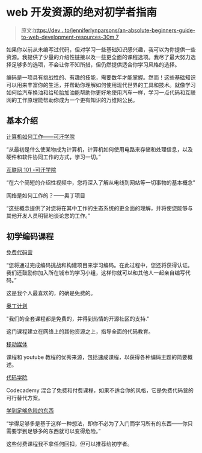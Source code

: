 # web 开发资源的绝对初学者指南

> 原文:[https://dev . to/jenniferlynparsons/an-absolute-beginners-guide-to-web-development-resources-30m 7](https://dev.to/jenniferlynparsons/an-absolute-beginners-guide-to-web-development-resources-30m7)

如果你以前从未编写过代码，但对学习一些基础知识感兴趣，我可以为你提供一些资源。我提供了少量的介绍性链接以及一些更全面的课程选项。我尽了最大努力选择足够多的选项，不会让你不知所措，但仍然提供适合你学习风格的选择。

编码是一项具有挑战性的、有趣的技能，需要数年才能掌握。然而！这些基础知识可以用来丰富你的生活，并帮助你理解如何使用现代世界的工具和技术。就像学习如何给汽车换油和给轮胎加油能帮助你更好地使用汽车一样，学习一点代码和互联网的工作原理能帮助你成为一个更有知识的万维网公民。

## [](#basic-introductions)基本介绍

[计算机如何工作——可汗学院](https://www.khanacademy.org/computing/computer-science/how-computers-work2)

“从最初是什么使某物成为计算机，计算机如何使用电路来存储和处理信息，以及硬件和软件协同工作的方式，学习一切。”

[互联网 101 -可汗学院](https://www.khanacademy.org/computing/computer-science/internet-intro)

“在六个简短的介绍性视频中，您将深入了解从电线到网站等一切事物的基本概念”

网络是如何工作的？——奥丁项目

“这些概念提供了对您将在其中工作的生态系统的更全面的理解，并将使您能够与其他开发人员明智地谈论您的工作。”

## [](#beginner-coding-courses)初学编码课程

[免费代码营](https://www.freecodecamp.org/)

“您将通过完成编码挑战和构建项目来学习编码。在此过程中，您还将获得认证。我们还鼓励你加入所在城市的学习小组，这样你就可以和其他人一起亲自编写代码。”

这是我个人最喜欢的，的确是免费的。

[奥丁计划](https://www.theodinproject.com)

"我们的全套课程都是免费的，并得到热情的开源社区的支持."

这门课程建立在网络上的其他资源之上，指导全面的代码教育。

[移动媒体](https://www.traversymedia.com/)

课程和 youtube 教程的优秀来源，包括速成课程，以获得各种编码主题的简要概述。

[代码学院](https://www.codecademy.com)

Codecademy 混合了免费和付费课程，如果不适合你的风格，它是免费代码营的可行替代方案。

[学到足够危险的东西](https://www.learnenough.com/)

“学得足够多是基于这样一种想法，即你不必为了入门而学习所有的东西——你只需要学到足够多的东西就可以变得危险。”

这些付费课程我不拿任何回扣，但可以推荐给初学者。